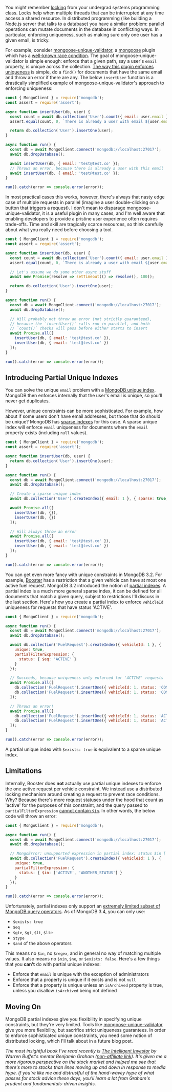 You might remember [locking](https://en.wikipedia.org/wiki/Lock_%28computer_science%29) from your undergrad systems programming class. Locks help when multiple threads that can be interrupted at any time access a shared resource. In distributed programming (like building a Node.js server that talks to a database) you have a similar problem: parallel operations can mutate documents in the database in conflicting ways. In particular, enforcing uniqueness, such as making sure only one user has a given email, is tricky.

For example, consider [mongoose-unique-validator](https://www.npmjs.com/package/mongoose-unique-validator), a [mongoose](https://www.npmjs.com/package/mongoose) plugin which has a [well-known race condition](https://www.npmjs.com/package/mongoose-unique-validator#caveats). The goal of mongoose-unique-validator is simple enough: enforce that a given path, say a user's `email` property, is unique across the collection. [The way this plugin enforces uniqueness](https://github.com/blakehaswell/mongoose-unique-validator/blob/547fa91/index.js#L110-L112) is simple, do a `find()` for documents that have the same email and throw an error if there are any. The below `insertUser` function is a drastically simplified example of mongoose-unique-validator's approach to enforcing uniqueness:

```javascript
const { MongoClient } = require('mongodb');
const assert = require('assert');

async function insertUser(db, user) {
  const count = await db.collection('User').count({ email: user.email });
  assert.equal(count, 0, `There is already a user with email ${user.email}`);

  return db.collection('User').insertOne(user);
}

async function run() {
  const db = await MongoClient.connect('mongodb://localhost:27017');
  await db.dropDatabase();

  await insertUser(db, { email: 'test@test.co' });
  // Throws an error, because there is already a user with this email
  await insertUser(db, { email: 'test@test.co' });
}

run().catch(error => console.error(error));
```

In most practical cases this works, however, there's always that nasty edge case of multiple requests in parallel (imagine a user double-clicking on a button that triggers a request). I don't mean to disparage mongoose-unique-validator, it is a useful plugin in many cases, and I'm well aware that enabling developers to provide a pristine user experience often requires trade-offs. Time and skill are tragically scarce resources, so think carefully about what you really need before choosing a tool.

```javascript
const { MongoClient } = require('mongodb');
const assert = require('assert');

async function insertUser(db, user) {
  const count = await db.collection('User').count({ email: user.email });
  assert.equal(count, 0, `There is already a user with email ${user.email}`);

  // Let's assume we do some other async stuff
  await new Promise(resolve => setTimeout(() => resolve(), 100));

  return db.collection('User').insertOne(user);
}

async function run() {
  const db = await MongoClient.connect('mongodb://localhost:27017');
  await db.dropDatabase();

  // Will probably not throw an error (not strictly guaranteed),
  // because the `insertUser()` calls run in parallel, and both
  // `count()` checks will pass before either starts to insert
  await Promise.all([
    insertUser(db, { email: 'test@test.co' }),
    insertUser(db, { email: 'test@test.co' })
  ]);
}

run().catch(error => console.error(error));
```

Introducing Partial Unique Indexes
----------------------------------

You can solve the unique `email` problem with a [MongoDB unique index](https://docs.mongodb.com/manual/core/index-unique/). MongoDB then enforces internally that the user's email is unique, so you'll never get duplicates.

However, unique constraints can be more sophisticated. For example, how about if some users don't have email addresses, but those that do should be unique? MongoDB has [sparse indexes](https://docs.mongodb.com/manual/core/index-sparse/) for this case. A sparse unique index will enforce `email` uniqueness for documents where the `email` property exists (including `null` values).

```javascript
const { MongoClient } = require('mongodb');
const assert = require('assert');

async function insertUser(db, user) {
  return db.collection('User').insertOne(user);
}

async function run() {
  const db = await MongoClient.connect('mongodb://localhost:27017');
  await db.dropDatabase();

  // Create a sparse unique index
  await db.collection('User').createIndex({ email: 1 }, { sparse: true, unique: true });

  await Promise.all([
    insertUser(db, {}),
    insertUser(db, {})
  ]);

  // Will always throw an error
  await Promise.all([
    insertUser(db, { email: 'test@test.co' }),
    insertUser(db, { email: 'test@test.co' })
  ]);
}

run().catch(error => console.error(error));
```

You can get even more fancy with unique constraints in MongoDB 3.2. For example, [Booster](https://www.trybooster.com/careers#openings) has a restriction that a given vehicle can have at most one active fuel request. MongoDB 3.2 introduced the notion of [partial indexes](https://docs.mongodb.com/manual/core/index-partial/#partial-index-with-unique-constraint). A partial index is a much more general sparse index, it can be defined for all documents that match a given query, subject to restrictions I'll discuss in the last section. Here's how you create a partial index to enforce `vehicleId` uniqueness for requests that have status 'ACTIVE'.

```javascript
const { MongoClient } = require('mongodb');

async function run() {
  const db = await MongoClient.connect('mongodb://localhost:27017');
  await db.dropDatabase();

  await db.collection('FuelRequest').createIndex({ vehicleId: 1 }, {
    unique: true,
    partialFilterExpression: {
      status: { $eq: 'ACTIVE' }
    }
  });

  // Succeeds, because uniqueness only enforced for 'ACTIVE' requests
  await Promise.all([
    db.collection('FuelRequest').insertOne({ vehicleId: 1, status: 'COMPLETE' }),
    db.collection('FuelRequest').insertOne({ vehicleId: 1, status: 'COMPLETE' })
  ]);

  // Throws an error!
  await Promise.all([
    db.collection('FuelRequest').insertOne({ vehicleId: 1, status: 'ACTIVE' }),
    db.collection('FuelRequest').insertOne({ vehicleId: 1, status: 'ACTIVE' })
  ]);
}

run().catch(error => console.error(error));
```

A partial unique index with `$exists: true` is equivalent to a sparse unique index.

Limitations
-----------

Internally, Booster does **not** actually use partial unique indexes to enforce the one active request per vehicle constraint. We instead use a distributed locking mechanism around creating a request to prevent race conditions. Why? Because there's more request statuses under the hood that count as 'active' for the purposes of this constraint, and the query passed to `partialFilterExpression` [cannot contain `$in`](https://docs.mongodb.com/manual/core/index-partial/#create-a-partial-index). In other words, the below code will throw an error:

```javascript
const { MongoClient } = require('mongodb');

async function run() {
  const db = await MongoClient.connect('mongodb://localhost:27017');
  await db.dropDatabase();

  // MongoError: unsupported expression in partial index: status $in [ "ACTIVE" "ANOTHER_STATUS" ]
  await db.collection('FuelRequest').createIndex({ vehicleId: 1 }, {
    unique: true,
    partialFilterExpression: {
      status: { $in: ['ACTIVE', 'ANOTHER_STATUS'] }
    }
  });
}

run().catch(error => console.error(error));
```

Unfortunately, partial indexes only support an [extremely limited subset of MongoDB query operators](https://docs.mongodb.com/manual/core/index-partial/#create-a-partial-index). As of MongoDB 3.4, you can only use:

* `$exists: true`
* `$eq`
* `$gte`, `$gt`, `$lt`, `$lte`
* `$type`
* `$and` of the above operators

This means no `$in`, no `$regex`, and in general no way of matching multiple values. It also means no `$nin`, `$ne`, or `$exists: false`. Here's a few things that you **can't** do with partial unique indexes:

* Enforce that `email` is unique with the exception of administrators
* Enforce that a property is unique if it exists and is not `null`
* Enforce that a property is unique unless an `isArchived` property is true, unless you disallow `isArchived` being not defined

Moving On
---------

MongoDB partial indexes give you flexibility in specifying unique constraints, but they're very limited. Tools like [mongoose-unique-validator](https://www.npmjs.com/package/mongoose-unique-validator) give you more flexibility, but sacrifice strict uniqueness guarantees. In order to enforce sophisticated unique constraints, you need some notion of distributed locking, which I'll talk about in a future blog post.

*The most insightful book I've read recently is [The Intelligent Investor](https://www.amazon.com/gp/product/0060555661/ref=as_li_tl?ie=UTF8&camp=1789&creative=9325&creativeASIN=0060555661&linkCode=as2&tag=codebarbarian-20&linkId=701c0f36e52ff5524195f33fa2af9298) by Warren Buffet's mentor Benjamin Graham ([non-affiliate link](https://www.amazon.com/Intelligent-Investor-Definitive-Investing-Essentials/dp/0060555661/ref=sr_1_1?ie=UTF8&qid=1497477194&sr=8-1&keywords=the+intelligent+investor)). It's given me a more rigorous perspective on the stock market and helped me see that there's more to stocks than lines moving up and down in response to media hype. If you're like me and distrustful of the hand-wavey hype of what passes for stock advice these days, you'll learn a lot from Graham's prudent and fundamentals-driven insights.*
